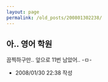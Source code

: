 ```yaml
---
layout: page
permalink: /old_posts/200801302238/
---
```


## 아.. 영어 학원

끔찍하구만.. 앞으로 11번 남았어.. -ㅁ-




- 2008/01/30 22:38 작성